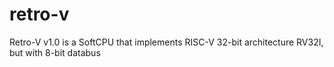 # retro-v
Retro-V v1.0 is a SoftCPU that implements RISC-V 32-bit architecture RV32I, but with 8-bit databus
